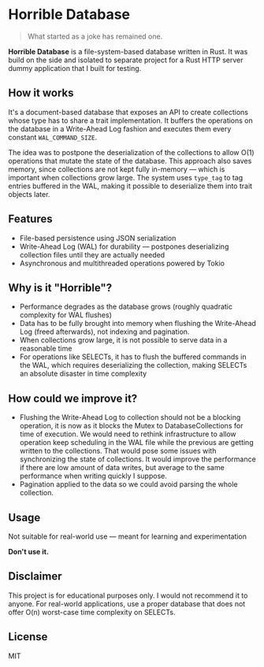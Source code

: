 # Horrible Database

> What started as a joke has remained one.

**Horrible Database** is a file-system-based database written in Rust. It was build on the side and isolated to separate project for a Rust HTTP server dummy application that I built for testing.

## How it works

It's a document-based database that exposes an API to create collections whose type has to share a trait implementation. It buffers the operations on the database
in a Write-Ahead Log fashion and executes them every constant `WAL_COMMAND_SIZE`.

The idea was to postpone the deserialization of the collections to allow
O(1) operations that mutate the state of the database. This approach also saves memory, since collections are not kept fully in-memory — which is important when collections grow large. The system uses `type_tag` to tag entries buffered in the WAL, making it possible to deserialize them into trait objects later.

## Features

- File-based persistence using JSON serialization
- Write-Ahead Log (WAL) for durability — postpones deserializing collection files until they are actually needed
- Asynchronous and multithreaded operations powered by Tokio

## Why is it "Horrible"?

- Performance degrades as the database grows (roughly quadratic complexity for WAL flushes)
- Data has to be fully brought into memory when flushing the Write-Ahead Log (freed afterwards), not indexing and pagination.
- When collections grow large, it is not possible to serve data in a reasonable time
- For operations like SELECTs, it has to flush the buffered commands in the WAL, which requires deserializing the collection, making SELECTs an absolute disaster in time complexity

## How could we improve it?

- Flushing the Write-Ahead Log to collection should not be a blocking operation, it is now as it blocks the Mutex to DatabaseCollections for time of execution.
  We would need to rethink infrastructure to allow operation keep scheduling in the WAL file while the previous are getting written to the collections. That would pose some issues with synchronizing the state of collections.
  It would improve the performance if there are low amount of data writes, but average to the same performance when writing quickly I suppose.
- Pagination applied to the data so we could avoid parsing the whole collection.

## Usage

Not suitable for real-world use — meant for learning and experimentation

**Don't use it.**

## Disclaimer

This project is for educational purposes only. I would not recommend it to anyone. For real-world applications, use a proper database that does not offer O(n) worst-case time complexity on SELECTs.

## License

MIT
